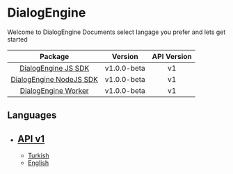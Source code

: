 # DialogEngine

Welcome to DialogEngine Documents select langage you prefer and lets get started

| Package                        | Version     | API Version |
| :---------------------:        | :---------: | :---------: |
| [DialogEngine JS SDK](./)      | v1.0.0-beta | v1          |
| [DialogEngine NodeJS SDK](./)  | v1.0.0-beta | v1          |
| [DialogEngine Worker](./)      | v1.0.0-beta | v1          |

## Languages
 - ## [API v1](./v1/)
   - [Turkish](./v1/tr/index)
   - [English](./v1/en/index)

